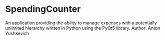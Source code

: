 # SpendingCounter
An application providing the ability to manage expenses with a potentially unlimited hierarchy written in Python using the PyQt5 library.
Author: Anton Yushkevich
